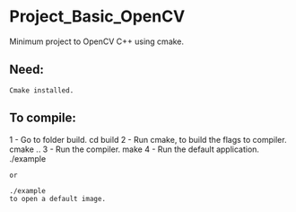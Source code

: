 # Project_Basic_OpenCV
Minimum project to OpenCV C++ using cmake. 

## Need:
    Cmake installed.

## To compile:

1 - Go to folder build.
    cd build
2 - Run cmake, to build the flags to compiler.
    cmake ..
3 - Run the compiler.
    make
4 - Run the default application.
    ./example <your image>

    or

    ./example
    to open a default image.